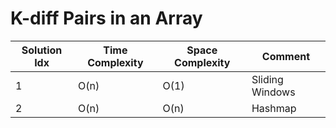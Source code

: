 # K-diff Pairs in an Array

| Solution Idx | Time Complexity | Space Complexity | Comment         |
| ------------ | --------------- | ---------------- | --------------- |
| 1            | O(n)            | O(1)             | Sliding Windows |
| 2            | O(n)            | O(n)             | Hashmap         |
